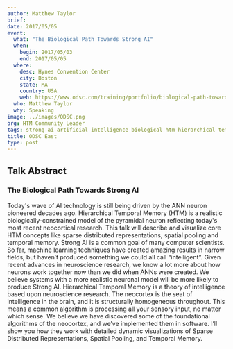 ```yaml
---
author: Matthew Taylor
brief:
date: 2017/05/05
event:
  what: "The Biological Path Towards Strong AI"
  when:
    begin: 2017/05/03
    end: 2017/05/05
  where:
    desc: Hynes Convention Center
    city: Boston  
    state: MA
    country: USA
    web: https://www.odsc.com/training/portfolio/biological-path-towards-strong-ai
  who: Matthew Taylor
  why: Speaking
image: ../images/ODSC.png
org: HTM Community Leader
tags: strong ai artificial intelligence biological htm hierarchical temporal memory computing like the brain
title: ODSC East
type: post
---
```


## Talk Abstract

### The Biological Path Towards Strong AI

Today's wave of AI technology is still being driven by the ANN neuron
pioneered decades ago. Hierarchical Temporal Memory (HTM) is a realistic
biologically-constrained model of the pyramidal neuron reflecting
today's most recent neocortical research. This talk will describe and
visualize core HTM concepts like sparse distributed representations,
spatial pooling and temporal memory. Strong AI is a common goal of many
computer scientists. So far, machine learning techniques have created
amazing results in narrow fields, but haven’t produced something we
could all call “intelligent”. Given recent advances in neuroscience
research, we know a lot more about how neurons work together now than we
did when ANNs were created. We believe systems with a more realistic
neuronal model will be more likely to produce Strong AI. Hierarchical
Temporal Memory is a theory of intelligence based upon neuroscience
research. The neocortex is the seat of intelligence in the brain, and it
is structurally homogeneous throughout. This means a common algorithm is
processing all your sensory input, no matter which sense. We believe we
have discovered some of the foundational algorithms of the neocortex,
and we’ve implemented them in software. I’ll show you how they work with
detailed dynamic visualizations of Sparse Distributed Representations,
Spatial Pooling, and Temporal Memory.

